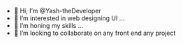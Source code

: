 - 👋 Hi, I’m @Yash-theDeveloper
- 👀 I’m interested in web designing UI  ...
- 🌱 I’m honing my skills ...
- 💞️ I’m looking to collaborate on any front end any project 


<!---
Yash-theDeveloper/Yash-theDeveloper is a ✨ special ✨ repository because its `README.md` (this file) appears on your GitHub profile.
You can click the Preview link to take a look at your changes.
--->
